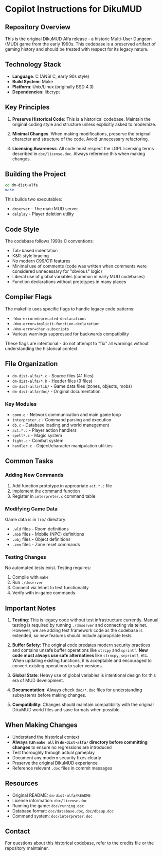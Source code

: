 # Copilot Instructions for DikuMUD

## Repository Overview

This is the original DikuMUD Alfa release - a historic Multi-User Dungeon (MUD) game from the early 1990s. This codebase is a preserved artifact of gaming history and should be treated with respect for its legacy nature.

## Technology Stack

- **Language**: C (ANSI C, early 90s style)
- **Build System**: Make
- **Platform**: Unix/Linux (originally BSD 4.3)
- **Dependencies**: libcrypt

## Key Principles

1. **Preserve Historical Code**: This is a historical codebase. Maintain the original coding style and structure unless explicitly asked to modernize.

2. **Minimal Changes**: When making modifications, preserve the original character and structure of the code. Avoid unnecessary refactoring.

3. **Licensing Awareness**: All code must respect the LGPL licensing terms described in `doc/license.doc`. Always reference this when making changes.

## Building the Project

```bash
cd dm-dist-alfa
make
```

This builds two executables:
- `dmserver` - The main MUD server
- `delplay` - Player deletion utility

## Code Style

The codebase follows 1990s C conventions:

- Tab-based indentation
- K&R-style bracing
- No modern C99/C11 features
- Minimal use of comments (code was written when comments were considered unnecessary for "obvious" logic)
- Liberal use of global variables (common in early MUD codebases)
- Function declarations without prototypes in many places

## Compiler Flags

The makefile uses specific flags to handle legacy code patterns:
- `-Wno-error=deprecated-declarations`
- `-Wno-error=implicit-function-declaration`
- `-Wno-error=char-subscripts`
- Various warnings suppressed for backwards compatibility

These flags are intentional - do not attempt to "fix" all warnings without understanding the historical context.

## File Organization

- `dm-dist-alfa/*.c` - Source files (41 files)
- `dm-dist-alfa/*.h` - Header files (9 files)
- `dm-dist-alfa/lib/` - Game data files (zones, objects, mobs)
- `dm-dist-alfa/doc/` - Original documentation

### Key Modules

- `comm.c` - Network communication and main game loop
- `interpreter.c` - Command parsing and execution
- `db.c` - Database loading and world management
- `act.*.c` - Player action handlers
- `spell*.c` - Magic system
- `fight.c` - Combat system
- `handler.c` - Object/character manipulation utilities

## Common Tasks

### Adding New Commands

1. Add function prototype in appropriate `act.*.c` file
2. Implement the command function
3. Register in `interpreter.c` command table

### Modifying Game Data

Game data is in `lib/` directory:
- `.wld` files - Room definitions
- `.mob` files - Mobile (NPC) definitions  
- `.obj` files - Object definitions
- `.zon` files - Zone reset commands

### Testing Changes

No automated tests exist. Testing requires:
1. Compile with `make`
2. Run `./dmserver`
3. Connect via telnet to test functionality
4. Verify with in-game commands

## Important Notes

1. **Testing**: This is legacy code without test infrastructure currently. Manual testing is required by running `./dmserver` and connecting via telnet. However, we are adding test framework code as the codebase is extended, so new features should include appropriate tests.

2. **Buffer Safety**: The original code predates modern security practices and contains unsafe buffer operations like `strcpy` and `sprintf`. **New code must always use safe alternatives** like `strncpy`, `snprintf`, etc. When updating existing functions, it is acceptable and encouraged to convert existing operations to safer versions.

3. **Global State**: Heavy use of global variables is intentional design for this era of MUD development.

4. **Documentation**: Always check `doc/*.doc` files for understanding subsystems before making changes.

5. **Compatibility**: Changes should maintain compatibility with the original DikuMUD world files and save formats when possible.

## When Making Changes

- Understand the historical context
- **Always run `make all` in `dm-dist-alfa/` directory before committing changes** to ensure no regressions are introduced
- Test thoroughly through actual gameplay
- Document any modern security fixes clearly
- Preserve the original DikuMUD experience
- Reference relevant `.doc` files in commit messages

## Resources

- Original README: `dm-dist-alfa/README`
- License information: `doc/license.doc`
- Running the game: `doc/running.doc`
- Database format: `doc/database.doc`, `doc/dbsup.doc`
- Command system: `doc/interpreter.doc`

## Contact

For questions about this historical codebase, refer to the credits file or the repository maintainer.
